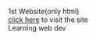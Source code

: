 1st Website(only html)
<br>
<a href="https://abhisekkumar59.github.io/Cv-Website/">click here</a> to visit the site
<br>
Learning web dev
